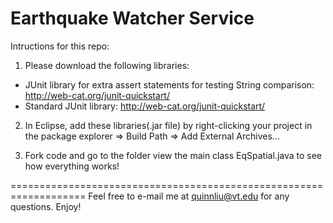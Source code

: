 Earthquake Watcher Service
==========================
Intructions for this repo:

1. Please download the following libraries: 
  - JUnit library for extra assert statements for testing String comparison: 
    http://web-cat.org/junit-quickstart/
  - Standard JUnit library: http://web-cat.org/junit-quickstart/
    
2. In Eclipse, add these libraries(.jar file) by right-clicking your project in 
   the package explorer => Build Path => Add External Archives...
   
3. Fork code and go to the folder view the main class EqSpatial.java to see
   how everything works!

===================================================================
Feel free to e-mail me at quinnliu@vt.edu for any questions. Enjoy!